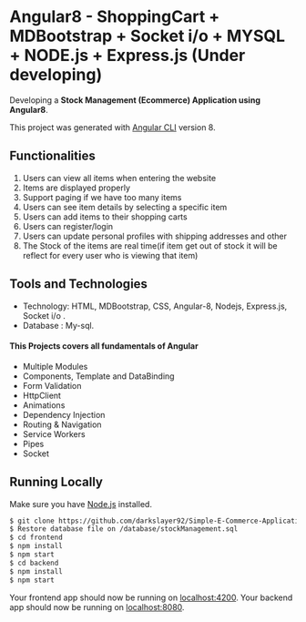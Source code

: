 # Angular8 - ShoppingCart + MDBootstrap + Socket i/o + MYSQL + NODE.js + Express.js (Under developing)

Developing a **Stock Management (Ecommerce) Application using Angular8**.

This project was generated with [Angular CLI](https://github.com/angular/angular-cli) version 8.

## Functionalities

1. Users can view all items when entering the website
2. Items are displayed properly 
3. Support paging if we have too many items
4. Users can see item details by selecting a specific item
5. Users can add items to their shopping carts
6. Users can register/login 
7. Users can update personal profiles with shipping addresses and other 
8. The Stock of the items are real time(if item get out of stock it will be reflect for every user who is viewing that item)

## Tools and Technologies

- Technology: HTML, MDBootstrap, CSS, Angular-8, Nodejs, Express.js, Socket i/o .
- Database : My-sql.


#### This Projects covers all fundamentals of Angular

- Multiple Modules
- Components, Template and DataBinding
- Form Validation
- HttpClient
- Animations
- Dependency Injection
- Routing & Navigation
- Service Workers
- Pipes
- Socket

## Running Locally

Make sure you have [Node.js](http://nodejs.org/) installed.

```sh
$ git clone https://github.com/darkslayer92/Simple-E-Commerce-Application.git # or clone your own fork
$ Restore database file on /database/stockManagement.sql
$ cd frontend
$ npm install
$ npm start
$ cd backend
$ npm install
$ npm start
```

Your frontend app should now be running on [localhost:4200](http://localhost:4200/).
Your backend app should now be running on [localhost:8080](http://localhost:8080/).
